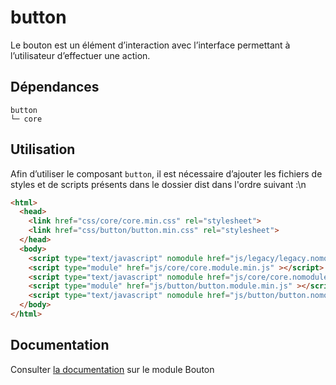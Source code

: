 # button

Le bouton est un élément d’interaction avec l’interface permettant à l’utilisateur d’effectuer une action.

## Dépendances
```shell
button
└─ core
```

## Utilisation
Afin d’utiliser le composant `button`, il est nécessaire d’ajouter les fichiers de styles et de scripts présents dans le dossier dist dans l'ordre suivant :\n
```html
<html>
  <head>
    <link href="css/core/core.min.css" rel="stylesheet">
    <link href="css/button/button.min.css" rel="stylesheet">
  </head>
  <body>
    <script type="text/javascript" nomodule href="js/legacy/legacy.nomodule.min.js" ></script>
    <script type="module" href="js/core/core.module.min.js" ></script>
    <script type="text/javascript" nomodule href="js/core/core.nomodule.min.js" ></script>
    <script type="module" href="js/button/button.module.min.js" ></script>
    <script type="text/javascript" nomodule href="js/button/button.nomodule.min.js" ></script>
  </body>
</html>
```

## Documentation

Consulter [la documentation](https://www.systeme-de-design.gouv.fr/elements-d-interface/composants/bouton) sur le module Bouton